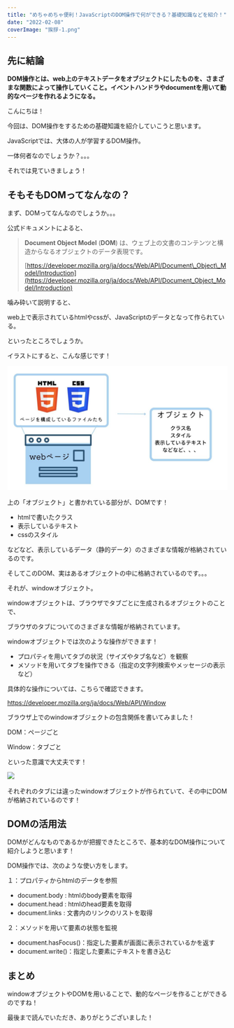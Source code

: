 ```yaml
---
title: "めちゃめちゃ便利！JavaScriptのDOM操作で何ができる？基礎知識などを紹介！"
date: "2022-02-08"
coverImage: "挨拶-1.png"
---
```


## 先に結論

**DOM操作とは、web上のテキストデータをオブジェクトにしたものを、さまざまな関数によって操作していくこと。イベントハンドラやdocumentを用いて動的なページを作れるようになる。**

こんにちは！

今回は、DOM操作をするための基礎知識を紹介していこうと思います。

JavaScriptでは、大体の人が学習するDOM操作。

一体何者なのでしょうか？。。。

それでは見ていきましょう！

## そもそもDOMってなんなの？

まず、DOMってなんなのでしょうか。。。

公式ドキュメントによると、

> **Document Object Model** (**DOM**) は、ウェブ上の文書のコンテンツと構造からなるオブジェクトのデータ表現です。
> 
>   
> [https://developer.mozilla.org/ja/docs/Web/API/Document\_Object\_Model/Introduction](https://developer.mozilla.org/ja/docs/Web/API/Document_Object_Model/Introduction)

噛み砕いて説明すると、

web上で表示されているhtmlやcssが、JavaScriptのデータとなって作られている。

といったところでしょうか。

イラストにすると、こんな感じです！

![](images/小見出しを追加-1024x576.jpg)

上の「オブジェクト」と書かれている部分が、DOMです！

- htmlで書いたクラス
- 表示しているテキスト
- cssのスタイル

などなど、表示しているデータ（静的データ）のさまざまな情報が格納されているのです。

そしてこのDOM、実はあるオブジェクトの中に格納されているのです。。。

それが、windowオブジェクト。

windowオブジェクトは、ブラウザでタブごとに生成されるオブジェクトのことで、

ブラウザのタブについてのさまざまな情報が格納されています。

windowオブジェクトでは次のような操作ができます！

- プロパティを用いてタブの状況（サイズやタブ名など）を観察
- メソッドを用いてタブを操作できる（指定の文字列検索やメッセージの表示など）

具体的な操作については、こちらで確認できます。

https://developer.mozilla.org/ja/docs/Web/API/Window

ブラウザ上でのwindowオブジェクトの包含関係を書いてみました！

DOM：ページごと

Window：タブごと

といった意識で大丈夫です！

![](images/タブ-1024x576.jpg)

それぞれのタブには違ったwindowオブジェクトが作られていて、その中にDOMが格納されているのです！

## DOMの活用法

DOMがどんなものであるかが把握できたところで、基本的なDOM操作について紹介しようと思います！

DOM操作では、次のような使い方をします。

１：プロパティからhtmlのデータを参照

- document.body : htmlのbody要素を取得
- document.head : htmlのhead要素を取得
- document.links : 文書内のリンクのリストを取得

２：メソッドを用いて要素の状態を監視

- document.hasFocus()：指定した要素が画面に表示されているかを返す
- document.write()：指定した要素にテキストを書き込む

## まとめ

windowオブジェクトやDOMを用いることで、動的なページを作ることができるのですね！

最後まで読んでいただき、ありがとうございました！
